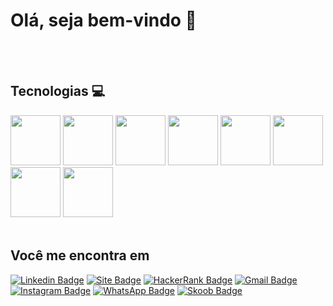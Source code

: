 # Olá, seja bem-vindo 👋

</br>
</br>

## Tecnologias 💻
<div>
<img src="https://user-images.githubusercontent.com/92809543/147505634-790c4187-0e0c-42cd-b3b5-b35c77c16347.png" width="80" height=80"/>
<img src="https://user-images.githubusercontent.com/92809543/147506791-fa632e59-58c0-423f-bfab-90184b5528ce.png" width="80" height=80"/>
<img src="https://user-images.githubusercontent.com/92809543/147508656-c98f7a17-504e-40f2-b710-c5031c0198fd.png" width="80" height=80"/>
<img src="https://user-images.githubusercontent.com/92809543/147506330-19e8270b-106b-4232-b599-81f0a93d8d96.png" width="80" height=80"/>
<img src="https://user-images.githubusercontent.com/92809543/147506898-cf34755f-ee0d-484e-8239-cb1ecb4982e4.png" width="80" height=80"/>
<img src="https://user-images.githubusercontent.com/92809543/147506952-a82aa3f8-0ab6-4223-8e77-a42fffe50e4b.png" width="80" height=80"/>
<img src="https://user-images.githubusercontent.com/92809543/147509370-bfdc9029-5eb9-44ab-a551-d532b6efb0b7.png" width="80" height=80"/>
<img src="https://user-images.githubusercontent.com/92809543/147509341-54d63b81-cbd2-4d40-aa01-5791f846651b.png" width="80" height=80"/>
</div>
</br>


## Você me encontra em 
[![Linkedin Badge](https://img.shields.io/badge/-LinkedIn-blue?style=flat&logo=LinkedIn&logoColor=white)](https://www.linkedin.com/in/maykesilva/)
[![Site Badge](https://img.shields.io/badge/-PortFólio_DataViz-teal?style=flat&logo=website&logoColor=white)](https://sites.google.com/view/maykesilva/in%C3%ADcio)
[![HackerRank Badge](https://img.shields.io/badge/-RackerRank-grey?style=flat&logo=HackerRank&logoColor=white)](https://www.hackerrank.com/MaykeSilva)
[![Gmail Badge](https://img.shields.io/badge/-Gmail-c14438?style=flat-square&logo=Gmail&logoColor=white)](mailto:mayke.ns@gmail.com)
[![Instagram Badge](https://img.shields.io/badge/-Instagram-blueviolet?style=flat&logo=Instagram&logoColor=white)](https://www.instagram.com/maykesilva7/)
[![WhatsApp Badge](https://img.shields.io/badge/-WhatsApp-darkgreen?style=flat&logo=Whatsapp&logoColor=white)](https://api.whatsapp.com/send?phone=5585986903099&text=oi)
[![Skoob Badge](https://img.shields.io/badge/-Skoob-darkblue?style=flat&logo=Skoob&logoColor=white)](https://skoob.com.br/usuario/5352484)




<!-- | PYTHON | PANDAS | SQL | EXCEL VBA | POWER BI | QLIK VIEW | VSCODE 
Eu sou **Mayke Silva**, moro em Fortaleza/CE. Atualmente **estudo Ciência de Dados**. Sou maluco por programação e visualização de dados e encontrei na Ciência de dados a junção dessas duas coisas.

https://sites.google.com/view/maykesilva/in%C3%ADcio

--!>

